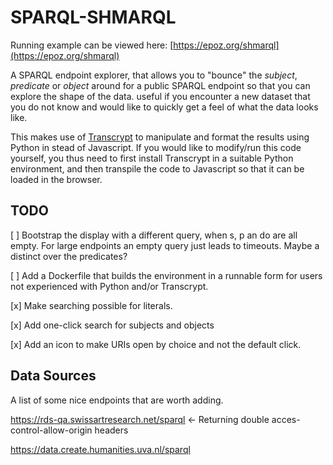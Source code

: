 # SPARQL-SHMARQL

Running example can be viewed here: [https://epoz.org/shmarql](https://epoz.org/shmarql)

A SPARQL endpoint explorer, that allows you to "bounce" the _subject_, _predicate_ or _object_ around for a public SPARQL endpoint so that you can explore the shape of the data.
useful if you encounter a new dataset that you do not know and would like to quickly get a feel of what the data looks like.

This makes use of [Transcrypt](https://www.transcrypt.org/) to manipulate and format the results using Python in stead of Javascript.
If you would like to modify/run this code yourself, you thus need to first install Transcrypt in a suitable Python environment, and then transpile the code to Javascript so that it can be loaded in the browser.

## TODO

[ ] Bootstrap the display with a different query, when s, p an do are all empty. For large endpoints an empty query just leads to timeouts. Maybe a distinct over the predicates?

[ ] Add a Dockerfile that builds the environment in a runnable form for users not experienced with Python and/or Transcrypt.

[x] Make searching possible for literals.

[x] Add one-click search for subjects and objects

[x] Add an icon to make URIs open by choice and not the default click.

## Data Sources

A list of some nice endpoints that are worth adding.

https://rds-qa.swissartresearch.net/sparql <- Returning double acces-control-allow-origin headers

https://data.create.humanities.uva.nl/sparql
